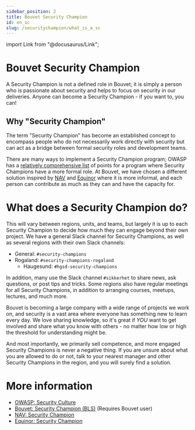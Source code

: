 ```yaml
---
sidebar_position: 2
title: Bouvet Security Champion
id: en_sc
slug: /securitychampion/what_is_a_sc
---
```

import Link from "@docusaurus/Link";

# Bouvet Security Champion

A Security Champion is not a defined role in Bouvet; it is simply a person who is passionate about security and helps to focus on security in our deliveries. Anyone can become a Security Champion - if you want to, you can!

## Why "Security Champion"

The term "Security Champion" has become an established concept to encompass people who do not necessarily work directly with security but can act as a bridge between formal security roles and development teams.

There are many ways to implement a Security Champion program; OWASP has a [relatively comprehensive list](https://owasp.org/www-project-security-culture/stable/4-Security_Champions/) of points for a program where Security Champions have a more formal role. At Bouvet, we have chosen a different solution inspired by [NAV](https://sikkerhet.nav.no/docs/bli-security-champion/) and [Equinor](https://equinor.github.io/appsec/security-champion/) where it is more informal, and each person can contribute as much as they can and have the capacity for.

# What does a Security Champion do?

This will vary between regions, units, and teams, but largely it is up to each Security Champion to decide how much they can engage beyond their own project. We have a general Slack channel for Security Champions, as well as several regions with their own Slack channels:
* General: `#security-champions`
* Rogaland: `#security-champions-rogaland`
  * Haugesund: `#hgsd-security-champions`

In addition, many use the Slack channel `#sikkerhet` to share news, ask questions, or post tips and tricks. Some regions also have regular meetings for all Security Champions, in addition to arranging courses, meetups, lectures, and much more.

Bouvet is becoming a large company with a wide range of projects we work on, and security is a vast area where everyone has something new to learn every day. We love sharing knowledge, so it's great if _YOU_ want to get involved and share what you know with others - no matter how low or high the threshold for understanding might be.

And most importantly, we primarily sell competence, and more engaged Security Champions is never a negative thing. If you are unsure about what you are allowed to do or not, talk to your nearest manager and other Security Champions in the region, and you will surely find a solution.

# More information
* [OWASP: Security Culture](https://owasp.org/www-project-security-culture/stable/4-Security_Champions/)
* [Bouvet: Security Champion (BLS)](https://wiki.bouvet.no/display/BLS/Security+Champion) (Requires Bouvet user)
* [NAV: Security Champion](https://sikkerhet.nav.no/docs/bli-security-champion/)
* [Equinor: Security Champion](https://equinor.github.io/appsec/security-champion/)
